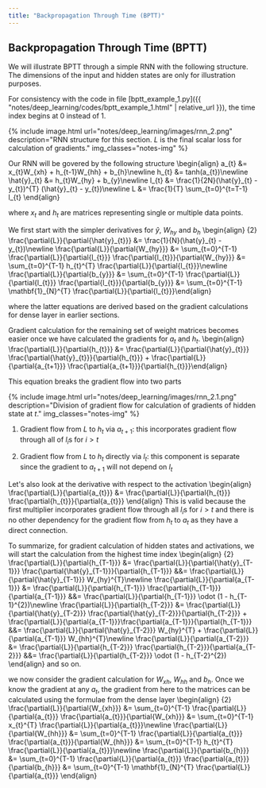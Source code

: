 ```yaml
---
title: "Backpropagation Through Time (BPTT)"
---
```


## Backpropagation Through Time (BPTT)

We will illustrate BPTT through a simple RNN with the following structure. The dimensions of the input and hidden states are only for illustration purposes.


For consistency with the code in file [bptt_example_1.py]({{ "notes/deep_learning/codes/bptt_example_1.html" | relative_url }}), the time index begins at 0 instead of 1.

{% include image.html url="notes/deep_learning/images/rnn_2.png" description="RNN structure for this section. $L$ is the final scalar loss for calculation of gradients." img_classes="notes-img" %}

Our RNN will be govered by the following structure
\begin{align}
    a_{t} &= x_{t}W_{xh} + h_{t-1}W_{hh} + b_{h}\newline
    h_{t} &= tanh(a_{t})\newline
    \hat{y}\_{t} &= h_{t}W_{hy} + b_{y}\newline
    l_{t} &= \frac{1}{2N}(\hat{y}\_{t} - y_{t})^{T} (\hat{y}\_{t} - y_{t})\newline
    L &= \frac{1}{T} \sum_{t=0}^{t=T-1} l_{t} \end{align}

where $x_{t}$ and $h_{t}$ are matrices representing single or multiple data points.


We first start with the simpler derivatives for $\hat{y}$, $W_{hy}$ and $b_{h}$
\begin{align}
{2}
    \frac{\partial{L}}{\partial{\hat{y}\_{t}}} &= \frac{1}{N}(\hat{y}\_{t} - y_{t})\newline
    \frac{\partial{L}}{\partial{W_{hy}}} &= \sum_{t=0}^{T-1} \frac{\partial{L}}{\partial{l_{t}}} \frac{\partial{l_{t}}}{\partial{W_{hy}}}
      &= \sum_{t=0}^{T-1} h_{t}^{T} \frac{\partial{L}}{\partial{l_{t}}}\newline
    \frac{\partial{L}}{\partial{b_{y}}} &= \sum_{t=0}^{T-1} \frac{\partial{L}}{\partial{l_{t}}} \frac{\partial{l_{t}}}{\partial{b_{y}}}
    &= \sum_{t=0}^{T-1} \mathbf{1}\_{N}^{T} \frac{\partial{L}}{\partial{l_{t}}}\end{align}

where the latter equations are derived based on the gradient calculations for dense layer in earlier sections.


Gradient calculation for the remaining set of weight matrices becomes easier once we have calculated the gradients for $a_{t}$ and $h_{t}$.
\begin{align}
    \frac{\partial{L}}{\partial{h_{t}}} &= \frac{\partial{L}}{\partial{\hat{y}\_{t}}} \frac{\partial{\hat{y}\_{t}}}{\partial{h_{t}}} + \frac{\partial{L}}{\partial{a_{t+1}}} \frac{\partial{a_{t+1}}}{\partial{h_{t}}}\end{align}


This equation breaks the gradient flow into two parts

{% include image.html url="notes/deep_learning/images/rnn_2.1.png" description="Division of gradient flow for calculation of gradients of hidden state at $t$." img_classes="notes-img" %}

1.  Gradient flow from $L$ to $h_{t}$ via $a_{t+1}$: this incorporates gradient flow through all of $l_{i}$s for $i > t$

2.  Gradient flow from $L$ to $h_{t}$ directly via $l_{t}$: this component is separate since the gradient to $a_{t+1}$ will not depend on $l_{t}$

Let's also look at the derivative with respect to the activation
\begin{align}
    \frac{\partial{L}}{\partial{a_{t}}} &= \frac{\partial{L}}{\partial{h_{t}}} \frac{\partial{h_{t}}}{\partial{a_{t}}}
\end{align}
This is valid because the first multiplier incorporates gradient flow through all $l_{i}$s for $i > t$ and there is no other dependency for the gradient flow from $h_{t}$ to $a_{t}$ as they have a direct connection.


To summarize, for gradient calculation of hidden states and activations, we will start the calculation from the highest time index
\begin{align}
{2}
    \frac{\partial{L}}{\partial{h_{T-1}}} &= \frac{\partial{L}}{\partial{\hat{y}\_{T-1}}} \frac{\partial{\hat{y}\_{T-1}}}{\partial{h_{T-1}}} &&= \frac{\partial{L}}{\partial{\hat{y}\_{T-1}}} W_{hy}^{T}\newline
    \frac{\partial{L}}{\partial{a_{T-1}}} &= \frac{\partial{L}}{\partial{h_{T-1}}} \frac{\partial{h_{T-1}}}{\partial{a_{T-1}}} &&= \frac{\partial{L}}{\partial{h_{T-1}}} \odot (1 - h_{T-1}^{2})\newline
    \frac{\partial{L}}{\partial{h_{T-2}}} &= \frac{\partial{L}}{\partial{\hat{y}\_{T-2}}} \frac{\partial{\hat{y}\_{T-2}}}{\partial{h_{T-2}}} + \frac{\partial{L}}{\partial{a_{T-1}}}\frac{\partial{a_{T-1}}}{\partial{h_{T-1}}}
     &&= \frac{\partial{L}}{\partial{\hat{y}\_{T-2}}} W_{hy}^{T} + \frac{\partial{L}}{\partial{a_{T-1}}} W_{hh}^{T}\newline
    \frac{\partial{L}}{\partial{a_{T-2}}} &= \frac{\partial{L}}{\partial{h_{T-2}}} \frac{\partial{h_{T-2}}}{\partial{a_{T-2}}} &&= \frac{\partial{L}}{\partial{h_{T-2}}} \odot (1 - h_{T-2}^{2})
\end{align}
and so on.


we now consider the gradient calculation for $W_{xh}$, $W_{hh}$ and $b_{h}$. Once we know the gradient at any $a_{t}$, the gradient from here to the matrices can be calculated using the formulae from the dense layer
\begin{align}
{2}
    \frac{\partial{L}}{\partial{W_{xh}}} &= \sum_{t=0}^{T-1} \frac{\partial{L}}{\partial{a_{t}}} \frac{\partial{a_{t}}}{\partial{W_{xh}}} &=  \sum_{t=0}^{T-1} x_{t}^{T} \frac{\partial{L}}{\partial{a_{t}}}\newline
    \frac{\partial{L}}{\partial{W_{hh}}} &= \sum_{t=0}^{T-1} \frac{\partial{L}}{\partial{a_{t}}} \frac{\partial{a_{t}}}{\partial{W_{hh}}} &=  \sum_{t=0}^{T-1} h_{t}^{T} \frac{\partial{L}}{\partial{a_{t}}}\newline
    \frac{\partial{L}}{\partial{b_{h}}} &= \sum_{t=0}^{T-1} \frac{\partial{L}}{\partial{a_{t}}} \frac{\partial{a_{t}}}{\partial{b_{h}}} &=  \sum_{t=0}^{T-1} \mathbf{1}\_{N}^{T} \frac{\partial{L}}{\partial{a_{t}}}
\end{align}
